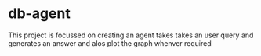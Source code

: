 # db-agent
This project is focussed on creating an agent takes takes an user query and generates an answer and alos plot the graph whenver required
